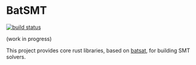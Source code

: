 # BatSMT

[![build status](https://api.travis-ci.org/AestheticIntegration/batsmt.svg?branch=master)](https://travis-ci.org/AestheticIntegration/batsmt)

(work in progress)

This project provides core rust libraries, based on [batsat](https://github.com/AestheticIntegration/batsmt),
for building SMT solvers.


